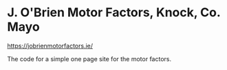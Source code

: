 # J. O'Brien Motor Factors, Knock, Co. Mayo

https://jobrienmotorfactors.ie/

The code for a simple one page site for the motor factors.
